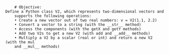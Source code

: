 		# Objective: 
    Define a Python class V2, which represents two-dimensional vectors and
		supports the following operations:
		• Create a new vector out of two real numbers: v = V2(1.1, 2.2)
		• Convert a vector to a string (with the __str__ method)
		• Access the components (with the getX and getY methods)
		• Add two V2s to get a new V2 (with add and __add__ methods)
		• Multiply a V2 by a scalar (real or int) and return a new V2 (with the mul
		and __mul__ methods)
		
